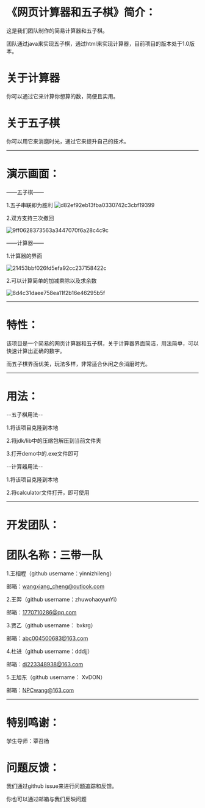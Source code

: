 # 《网页计算器和五子棋》简介：
这是我们团队制作的简易计算器和五子棋。

团队通过java来实现五子棋，通过html来实现计算器，目前项目的版本处于1.0版本。
# 关于计算器
你可以通过它来计算你想算的数，简便且实用。
# 关于五子棋
你可以用它来消磨时光，通过它来提升自己的技术。
***
# 演示画面：

——五子棋——

1.五子串联即为胜利
![d82ef92eb13fba0330742c3cbf19399](https://user-images.githubusercontent.com/107829707/176191378-fa321ff2-0b97-4a4b-91ba-77c29d3d9d28.png)

2.双方支持三次撤回

![9ff0628373563a3447070f6a28c4c9c](https://user-images.githubusercontent.com/107829707/176191481-b2607498-03a8-4ce3-bc6b-4c0a88d7fc7d.png)

——计算器——

1.计算器的界面

![21453bbf026fd5efa92cc237158422c](https://user-images.githubusercontent.com/107829831/176386662-590875a7-00f6-4db6-bda4-827a8edbede4.png)


2.可以计算简单的加减乘除以及求余数

![8d4c31daee758ea11f2b16e46295b5f](https://user-images.githubusercontent.com/107829831/176386691-f3e6c111-3024-4940-981f-f1fe981f3bf7.png)


***
# 特性：
 该项目是一个简易的网页计算器和五子棋，关于计算器界面简洁，用法简单，可以快速计算出正确的数字。
 
 而五子棋界面优美，玩法多样，非常适合休闲之余消磨时光。
***
# 用法：
  --五子棋用法--

 1.将该项目克隆到本地

 2.将jdk/lib中的压缩包解压到当前文件夹
 
 3.打开demo中的.exe文件即可
 
  --计算器用法--
 
 1.将该项目克隆到本地
 
 2.将calculator文件打开，即可使用
***
# 开发团队：
# 团队名称：三带一队
 1.王相程（github username：yinnizhileng）
 
 邮箱：wangxiang_cheng@outlook.com
 
 2.王羿（github username：zhuwohaoyunYi）
 
 邮箱：1770710286@qq.com
 
 3.贾乙（github username： bxkrg）
 
 邮箱：abc004500683@163.com
 
 4.杜进（github username：dddjj）
 
 邮箱：dj223348938@163.com
 
 5.王旭东（github username： XvDON）
 
 邮箱：NPCwang@163.com
***
# 特别鸣谢：
学生导师：覃召杨

# 问题反馈：
我们通过github issue来进行问题追踪和反馈。

你也可以通过邮箱与我们反映问题

